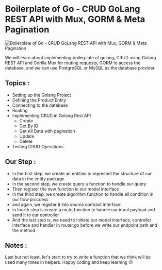 # Boilerplate of Go - CRUD GoLang REST API with Mux, GORM & Meta Pagination

![Boilerplate of Go - CRUD GoLang REST API with Mux, GORM & Meta Pagination](https://miro.medium.com/max/1400/0*ck-mgOkywViHkZx2.png)

We will learn about implementing boilerplate of golang, CRUD using Golang REST API and Gorilla Mux for routing requests, GORM to access the database, and we can use PostgreSQL or MySQL as the database provider.

## Topics :
- Setting up the Golang Project
- Defining the Product Entity
- Connecting to the database
- Routing
- Implementing CRUD in Golang Rest API
	 - Create
	 - Get By ID
	 - Get All Data with pagination
	 - Update
	 - Delete
- Testing CRUD Operations

## Our Step :
- In the first step, we create an entities to represent the structure of our data in the entity package
- In the second step, we create query a function to handle our query
- Then register the new function in our model interface
- In the third step, we create algorithm function to handle all condition in our flow proccess
- and again, we register it into source contract interface
- In fourth step is create a route function to handle our input payload and send it to our controller
- And the last step is, we need to initiate our model interface, controller interface and handler in router.go before we write our endpoint path and the method

## Notes :
Last but not least, let's start to try to write a function that we think will be used many times in helpers.
Happy coding and keep learning 😜
